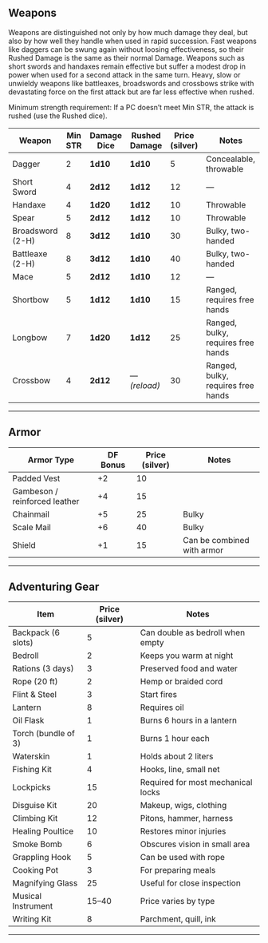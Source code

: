 ## Weapons

Weapons are distinguished not only by how much damage they deal, but also by how well they handle when used in rapid succession. Fast weapons like daggers can be swung again without loosing effectiveness, so their Rushed Damage is the same as their normal Damage. Weapons such as short swords and handaxes remain effective but suffer a modest drop in power when used for a second attack in the same turn. 
Heavy, slow or unwieldy weapons like battleaxes, broadswords and crossbows strike with devastating force on the first attack but are far less effective when rushed.

Minimum strength requirement: If a PC doesn’t meet Min STR, the attack is rushed (use the Rushed dice).


| Weapon            | Min STR | Damage Dice     | Rushed Damage | Price (silver) | Notes                                                                       |
| ----------------- | ------- | --------------- | ------------- | -------------- | ------------------------------------ |
| Dagger            | 2       | **1d10**        | **1d10**      | 5              | Concealable, throwable  |
| Short Sword       | 4       | **2d12**        | **1d12**      | 12             | —  |
| Handaxe           | 4       | **1d20**        | **1d12**      | 10             | Throwable |
| Spear             | 5       | **2d12**        | **1d12**      | 10             | Throwable  |
| Broadsword (2-H)  | 8       | **3d12**        | **1d10**      | 30             | Bulky, two-handed  |
| Battleaxe (2-H)   | 8       | **3d12**        | **1d10**      | 40             | Bulky, two-handed   |
| Mace              | 5       | **2d12**        | **1d10**      | 12             | —   |
| Shortbow          | 5       | **1d12**        | **1d10**      | 15             | Ranged, requires free hands  |
| Longbow           | 7       | **1d20**        | **1d12**      | 25             | Ranged, bulky, requires free hands |
| Crossbow          | 4       | **2d12**        | — *(reload)*  | 30             | Ranged, bulky, requires free hands |


---

## Armor

| Armor Type     | DF Bonus | Price (silver) | Notes |
|----------------|----------|----------------|-------|
| Padded Vest    | +2       | 10             |       |
| Gambeson / reinforced leather | +4  | 15   |       |
| Chainmail      | +5       | 25             | Bulky |
| Scale Mail     | +6       | 40             | Bulky |
| Shield         | +1       | 15             | Can be combined with armor |

---

## Adventuring Gear

| Item                     | Price (silver) | Notes |
|--------------------------|----------------|-------|
| Backpack (6 slots)       | 5              | Can double as bedroll when empty |
| Bedroll                  | 2              | Keeps you warm at night |
| Rations (3 days)         | 3              | Preserved food and water |
| Rope (20 ft)             | 2              | Hemp or braided cord |
| Flint & Steel            | 3              | Start fires |
| Lantern                  | 8              | Requires oil |
| Oil Flask                | 1              | Burns 6 hours in a lantern |
| Torch (bundle of 3)      | 1              | Burns 1 hour each |
| Waterskin                | 1              | Holds about 2 liters |
| Fishing Kit              | 4              | Hooks, line, small net |
| Lockpicks                | 15             | Required for most mechanical locks |
| Disguise Kit             | 20             | Makeup, wigs, clothing |
| Climbing Kit             | 12             | Pitons, hammer, harness |
| Healing Poultice         | 10             | Restores minor injuries |
| Smoke Bomb                | 6              | Obscures vision in small area |
| Grappling Hook           | 5              | Can be used with rope |
| Cooking Pot              | 3              | For preparing meals |
| Magnifying Glass         | 25             | Useful for close inspection |
| Musical Instrument       | 15–40          | Price varies by type |
| Writing Kit              | 8              | Parchment, quill, ink |

---
